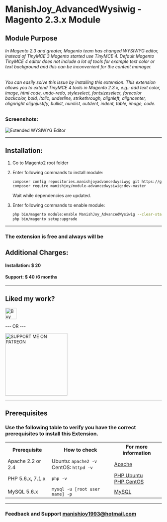 # ManishJoy_AdvancedWysiwig - Magento 2.3.x Module

## Module Purpose
###### In Magento 2.3 and greater, Magento team has changed WYSIWYG editor, instead of TinyMCE 3 Magento started use TinyMCE 4. Default Magento TinyMCE 4 editor does not include a lot of tools for example text color or text background and this can be inconvenient for the content manager.

###### You can easily solve this issue by installing this extension. This extension allows you to extend TinyMCE 4 tools in Magento 2.3.x, e.g.: add text color, image, html code, undo-redo, styleselect, fontsizeselect, forecolor backcolor, bold, italic, underline, strikethrough, alignleft, aligncenter, alignright alignjustify, bullist, numlist, outdent, indent, table, image, code.

### Screenshots:

<img src="https://i.ibb.co/Yfn3N2S/Selection-054.png" alt="Extended WYSIWYG Editor" title="Extended WYSIWYG Editor">

___________________________________________________________________________________________________

## Installation:
1. Go to Magento2 root folder

2. Enter following commands to install module:

    ```bash
    composer config repositories.manishjoyadvancedwysiwyg git https://github.com/manishjoy/advancedwysiwig-m2.git
    composer require manishjoy/module-advancedwysiwig:dev-master
    ```
   Wait while dependencies are updated.

3. Enter following commands to enable module:

    ```bash
    php bin/magento module:enable ManishJoy_AdvancedWysiwig --clear-static-content
    php bin/magento setup:upgrade
    ```

___________________________________________________________________________________________________

### The extension is free and always will be

## Additional Charges:
#### Installation: $ 20
#### Support: $ 40 /6 months

___________________________________________________________________________________________________
## Liked my work?

<a href="https://www.paypal.me/manishjoy" rel="nofollow"><img height="36" src="https://manishjoy.github.io/img/coffee-btn-image.png" border="0" alt="Buy Me a Coffee" data-canonical-src="https://manishjoy.github.io/img/coffee-btn-image.png" style="max-width:100%;"></a>

--- OR ---

<a href='https://www.patreon.com/manishjoy' target='_blank'><img src='https://i.ibb.co/rHdTFtj/patreon-btn.jpg' width='200' border='0' alt='SUPPORT ME ON PATREON' /></a>

___________________________________________________________________________________________________
## Prerequisites

### Use the following table to verify you have the correct prerequisites to install this Extension.
<table>
	<tbody>
		<tr>
			<th>Prerequisite</th>
			<th>How to check</th>
			<th>For more information</th>
		</tr>
	<tr>
		<td>Apache 2.2 or 2.4</td>
		<td>Ubuntu: <code>apache2 -v</code><br>
		CentOS: <code>httpd -v</code></td>
		<td><a href="http://devdocs.magento.com/guides/v2.0/install-gde/prereq/apache.html">Apache</a></td>
	</tr>
	<tr>
		<td>PHP 5.6.x, 7.1.x</td>
		<td><code>php -v</code></td>
		<td><a href="http://devdocs.magento.com/guides/v2.0/install-gde/prereq/php-ubuntu.html">PHP Ubuntu</a><br><a href="http://devdocs.magento.com/guides/v2.0/install-gde/prereq/php-centos.html">PHP CentOS</a></td>
	</tr>
	<tr><td>MySQL 5.6.x</td>
	<td><code>mysql -u [root user name] -p</code></td>
	<td><a href="http://devdocs.magento.com/guides/v2.0/install-gde/prereq/mysql.html">MySQL</a></td>
	</tr>
</tbody>
</table>

___________________________________________________________________________________________________
### Feedback and Support <a href="mailto:manishjoy1993@hotmail.com">manishjoy1993@hotmail.com</a>
